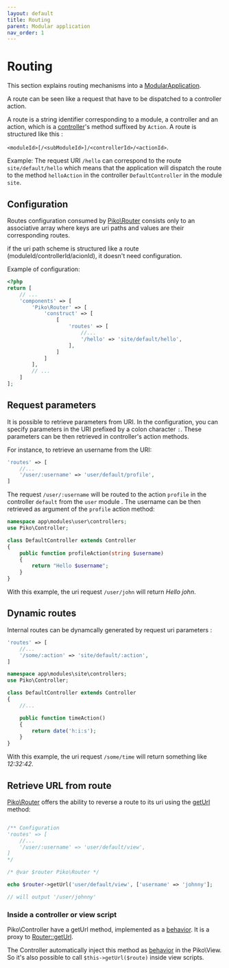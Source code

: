 ```yaml
---
layout: default
title: Routing
parent: Modular application
nav_order: 1
---
```


# Routing

This section explains routing mechanisms into a [ModularApplication](../../api/ModularApplication.md).

A route can be seen like a request that have to be dispatched to a controller action.

A route is a string identifier corresponding to a module, a controller and an action,
which is a [controller](controllers.md)'s method suffixed by `Action`.
A route is structured like this :

`<moduleId>[/<subModuleId>]/<controllerId>/<actionId>`.

Example: The request URI `/hello` can correspond to the route `site/default/hello` which means that the application
will dispatch the route to the method `helloAction` in the controller `DefaultController` in the module `site`.

## Configuration

Routes configuration consumed by [Piko\Router](../../api/Router.md) consists only to an associative array where keys are
uri paths and values are their corresponding routes.

if the uri path scheme is structured like a route (moduleId/controllerId/acionId), it doesn't need configuration.

Example of configuration:

```php
<?php
return [
    // ...
    'components' => [
        'Piko\Router' => [
            'construct' => [
                [
                    'routes' => [
                        //...
                        '/hello' => 'site/default/hello',
                    ],
                ]
            ]
        ],
        // ...
    ]
];
```

## Request parameters

It is possible to retrieve parameters from URI. In the configuration, you can specify
parameters in the URI prefixed by a colon character `:`.
These parameters can be then retrieved in controller's action methods.

For instance, to retrieve an username from the URI:

```php
'routes' => [
    //...
    '/user/:username' => 'user/default/profile',
]
```

The request `/user/:username` will be routed to the action `profile` in the controller `default` from the `user` module .
The username can be then retrieved as argument of the `profile` action method:

```php
namespace app\modules\user\controllers;
use Piko\Controller;

class DefaultController extends Controller
{
    public function profileAction(string $username)
    {
        return "Hello $username";
    }
}

```

With this example, the uri request `/user/john` will return *Hello john*.


## Dynamic routes

Internal routes can be dynamcally generated by request uri parameters :

```php
'routes' => [
    //...
    '/some/:action' => 'site/default/:action',
]
```

```php
namespace app\modules\site\controllers;
use Piko\Controller;

class DefaultController extends Controller
{
    //...

    public function timeAction()
    {
        return date('h:i:s');
    }
}
```

With this example, the uri request `/some/time` will return something like *12:32:42*.


## Retrieve URL from route

[Piko\Router](../../api/Router.md) offers the ability to reverse a route to its uri using the
[getUrl](../../api/Router.md#method_getUrl) method:

```php

/** Configuration
'routes' => [
    //...
    '/user/:username' => 'user/default/view',
]
*/

/* @var $router Piko\Router */

echo $router->getUrl('user/default/view', ['username' => 'johnny'];

// will output '/user/johnny'
```

### Inside a controller or view script

Piko\Controller have a getUrl method, implemented as a [behavior](../concepts.md#behaviors). It is a proxy to
[Router::getUrl](../../api/Router.md#method_getUrl).

The Controller automatically inject this method as [behavior](../concepts.md#behaviors) in the Piko\View. So it's also possible to call
`$this->getUrl($route)` inside view scripts.
